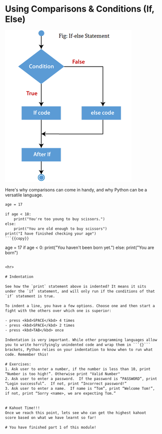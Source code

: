 # Using Comparisons & Conditions (If, Else)

![if-else](./assets/ifelse.png)<br>

Here's why comparisons can come in handy, and why Python can be a versatile language.

```
age = 17

if age < 18: 
    print("You're too young to buy scissors.")
else:
    print("You are old enough to buy scissors")
print("I have finished checking your age")
```{{copy}}

```
age = 17
if age < 0:
    print("You haven't been born yet.")
else:
    print("You are born")
```{{copy}}

<hr>

# Indentation

See how the `print` statement above is indented? It means it sits under the `if` statement, and will only run if the conditions of that `if` statement is true.

To indent a line, you have a few options. Choose one and then start a fight with the others over which one is superior:

- press <kbd>SPACE</kbd> 4 times
- press <kbd>SPACE</kbd> 2 times
- press <kbd>TAB</kbd> once

Indentation is very important. While other programming languages allow you to write horrifyingly unindented code and wrap them in ```{}``` brackets, Python relies on your indentation to know when to run what code. Remember this!

# Exercises:
1. Ask user to enter a number, if the number is less than 10, print “Number is too high!”. Otherwise print "Valid Number"
2. Ask user to enter a password.  If the password is “PASSWORD”, print “Login successful”.  If not, print “Incorrect password!”
3. Ask user to enter a name.  If name is “Tom”, print “Welcome Tom!”, if not, print “Sorry <name>, we are expecting Tom.”


# Kahoot Time!!!
Once we reach this point, lets see who can get the highest kahoot score based on what we have learnt so far!

# You have finished part 1 of this module!